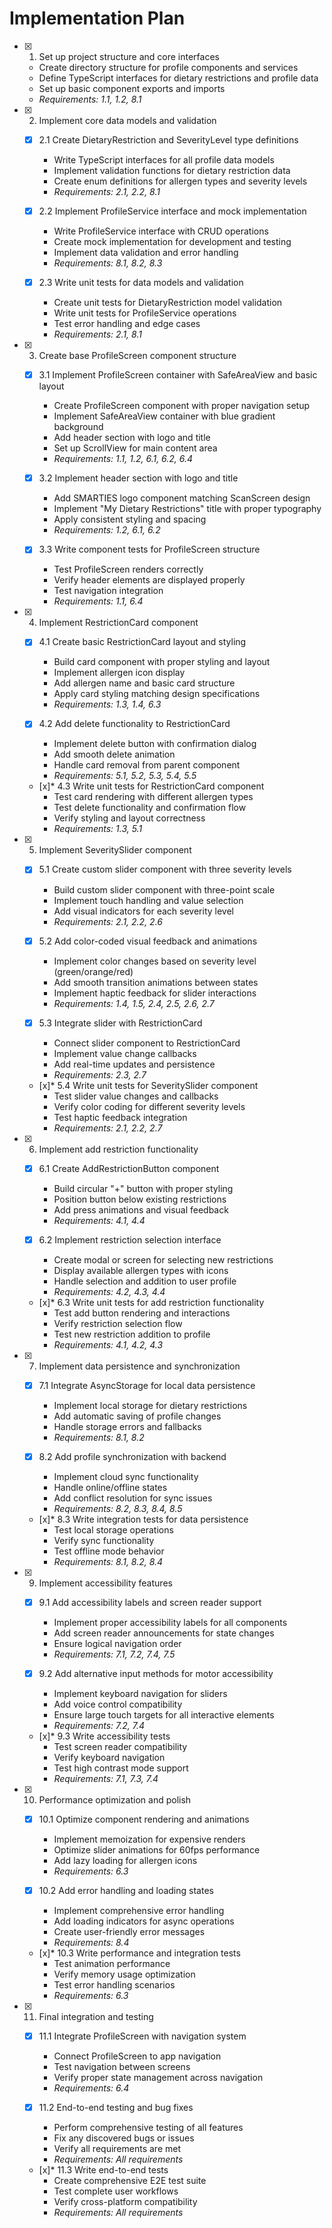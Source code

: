 # Implementation Plan

- [x] 1. Set up project structure and core interfaces


  - Create directory structure for profile components and services
  - Define TypeScript interfaces for dietary restrictions and profile data
  - Set up basic component exports and imports
  - _Requirements: 1.1, 1.2, 8.1_

- [x] 2. Implement core data models and validation
  - [x] 2.1 Create DietaryRestriction and SeverityLevel type definitions

    - Write TypeScript interfaces for all profile data models
    - Implement validation functions for dietary restriction data
    - Create enum definitions for allergen types and severity levels
    - _Requirements: 2.1, 2.2, 8.1_

  - [x] 2.2 Implement ProfileService interface and mock implementation
    - Write ProfileService interface with CRUD operations
    - Create mock implementation for development and testing
    - Implement data validation and error handling
    - _Requirements: 8.1, 8.2, 8.3_

  - [x] 2.3 Write unit tests for data models and validation
    - Create unit tests for DietaryRestriction model validation
    - Write unit tests for ProfileService operations
    - Test error handling and edge cases
    - _Requirements: 2.1, 8.1_

- [x] 3. Create base ProfileScreen component structure
  - [x] 3.1 Implement ProfileScreen container with SafeAreaView and basic layout
    - Create ProfileScreen component with proper navigation setup
    - Implement SafeAreaView container with blue gradient background
    - Add header section with logo and title
    - Set up ScrollView for main content area
    - _Requirements: 1.1, 1.2, 6.1, 6.2, 6.4_

  - [x] 3.2 Implement header section with logo and title
    - Add SMARTIES logo component matching ScanScreen design
    - Implement "My Dietary Restrictions" title with proper typography
    - Apply consistent styling and spacing
    - _Requirements: 1.2, 6.1, 6.2_

  - [x] 3.3 Write component tests for ProfileScreen structure
    - Test ProfileScreen renders correctly
    - Verify header elements are displayed properly
    - Test navigation integration
    - _Requirements: 1.1, 6.4_

- [x] 4. Implement RestrictionCard component
  - [x] 4.1 Create basic RestrictionCard layout and styling
    - Build card component with proper styling and layout
    - Implement allergen icon display
    - Add allergen name and basic card structure
    - Apply card styling matching design specifications
    - _Requirements: 1.3, 1.4, 6.3_

  - [x] 4.2 Add delete functionality to RestrictionCard
    - Implement delete button with confirmation dialog
    - Add smooth delete animation
    - Handle card removal from parent component
    - _Requirements: 5.1, 5.2, 5.3, 5.4, 5.5_

  - [x]* 4.3 Write unit tests for RestrictionCard component
    - Test card rendering with different allergen types
    - Test delete functionality and confirmation flow
    - Verify styling and layout correctness
    - _Requirements: 1.3, 5.1_

- [x] 5. Implement SeveritySlider component
  - [x] 5.1 Create custom slider component with three severity levels


    - Build custom slider component with three-point scale
    - Implement touch handling and value selection
    - Add visual indicators for each severity level
    - _Requirements: 2.1, 2.2, 2.6_

  - [x] 5.2 Add color-coded visual feedback and animations
    - Implement color changes based on severity level (green/orange/red)
    - Add smooth transition animations between states
    - Implement haptic feedback for slider interactions
    - _Requirements: 1.4, 1.5, 2.4, 2.5, 2.6, 2.7_

  - [x] 5.3 Integrate slider with RestrictionCard
    - Connect slider component to RestrictionCard
    - Implement value change callbacks
    - Add real-time updates and persistence
    - _Requirements: 2.3, 2.7_

  - [x]* 5.4 Write unit tests for SeveritySlider component
    - Test slider value changes and callbacks
    - Verify color coding for different severity levels
    - Test haptic feedback integration
    - _Requirements: 2.1, 2.2, 2.7_



- [x] 6. Implement add restriction functionality
  - [x] 6.1 Create AddRestrictionButton component
    - Build circular "+" button with proper styling
    - Position button below existing restrictions
    - Add press animations and visual feedback
    - _Requirements: 4.1, 4.4_

  - [x] 6.2 Implement restriction selection interface





    - Create modal or screen for selecting new restrictions
    - Display available allergen types with icons
    - Handle selection and addition to user profile
    - _Requirements: 4.2, 4.3, 4.4_

  - [x]* 6.3 Write unit tests for add restriction functionality
    - Test add button rendering and interactions
    - Verify restriction selection flow
    - Test new restriction addition to profile
    - _Requirements: 4.1, 4.2, 4.3_

- [x] 7. Implement data persistence and synchronization
  - [x] 7.1 Integrate AsyncStorage for local data persistence
    - Implement local storage for dietary restrictions
    - Add automatic saving of profile changes
    - Handle storage errors and fallbacks
    - _Requirements: 8.1, 8.2_

  - [x] 8.2 Add profile synchronization with backend
    - Implement cloud sync functionality
    - Handle online/offline states
    - Add conflict resolution for sync issues
    - _Requirements: 8.2, 8.3, 8.4, 8.5_

  - [x]* 8.3 Write integration tests for data persistence
    - Test local storage operations
    - Verify sync functionality
    - Test offline mode behavior
    - _Requirements: 8.1, 8.2, 8.4_

- [x] 9. Implement accessibility features
  - [x] 9.1 Add accessibility labels and screen reader support
    - Implement proper accessibility labels for all components
    - Add screen reader announcements for state changes
    - Ensure logical navigation order
    - _Requirements: 7.1, 7.2, 7.4, 7.5_

  - [x] 9.2 Add alternative input methods for motor accessibility
    - Implement keyboard navigation for sliders
    - Add voice control compatibility
    - Ensure large touch targets for all interactive elements
    - _Requirements: 7.2, 7.4_

  - [x]* 9.3 Write accessibility tests
    - Test screen reader compatibility
    - Verify keyboard navigation
    - Test high contrast mode support
    - _Requirements: 7.1, 7.3, 7.4_

- [x] 10. Performance optimization and polish
  - [x] 10.1 Optimize component rendering and animations
    - Implement memoization for expensive renders
    - Optimize slider animations for 60fps performance
    - Add lazy loading for allergen icons
    - _Requirements: 6.3_

  - [x] 10.2 Add error handling and loading states
    - Implement comprehensive error handling
    - Add loading indicators for async operations
    - Create user-friendly error messages
    - _Requirements: 8.4_

  - [x]* 10.3 Write performance and integration tests
    - Test animation performance
    - Verify memory usage optimization
    - Test error handling scenarios
    - _Requirements: 6.3_

- [x] 11. Final integration and testing
  - [x] 11.1 Integrate ProfileScreen with navigation system


    - Connect ProfileScreen to app navigation
    - Test navigation between screens
    - Verify proper state management across navigation
    - _Requirements: 6.4_

  - [x] 11.2 End-to-end testing and bug fixes
    - Perform comprehensive testing of all features
    - Fix any discovered bugs or issues
    - Verify all requirements are met
    - _Requirements: All requirements_

  - [x]* 11.3 Write end-to-end tests
    - Create comprehensive E2E test suite
    - Test complete user workflows
    - Verify cross-platform compatibility
    - _Requirements: All requirements_